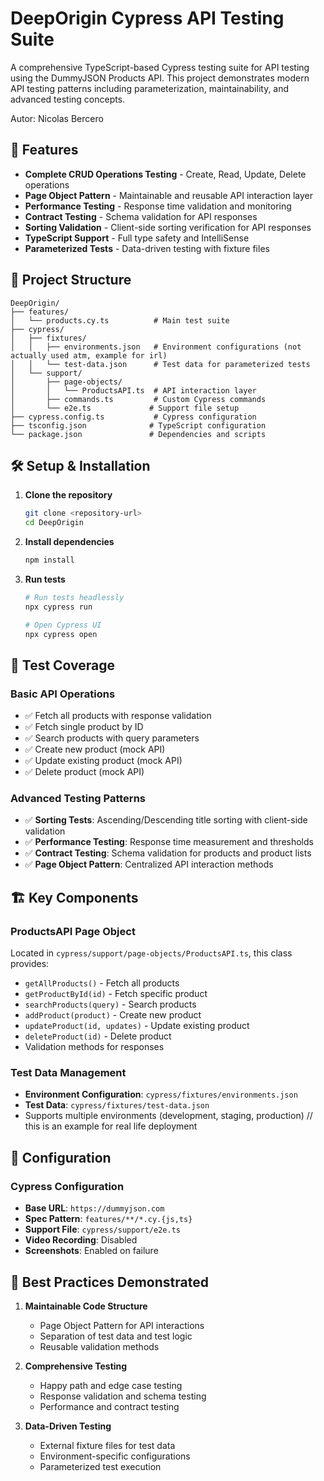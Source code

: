 # DeepOrigin Cypress API Testing Suite

A comprehensive TypeScript-based Cypress testing suite for API testing using the DummyJSON Products API. This project demonstrates modern API testing patterns including parameterization, maintainability, and advanced testing concepts.

Autor: Nicolas Bercero

## 🚀 Features

- **Complete CRUD Operations Testing** - Create, Read, Update, Delete operations
- **Page Object Pattern** - Maintainable and reusable API interaction layer
- **Performance Testing** - Response time validation and monitoring
- **Contract Testing** - Schema validation for API responses
- **Sorting Validation** - Client-side sorting verification for API responses
- **TypeScript Support** - Full type safety and IntelliSense
- **Parameterized Tests** - Data-driven testing with fixture files

## 📁 Project Structure

```
DeepOrigin/
├── features/
│   └── products.cy.ts          # Main test suite
├── cypress/
│   ├── fixtures/
│   │   ├── environments.json   # Environment configurations (not actually used atm, example for irl)
│   │   └── test-data.json      # Test data for parameterized tests
│   └── support/
│       ├── page-objects/
│       │   └── ProductsAPI.ts  # API interaction layer
│       ├── commands.ts         # Custom Cypress commands
│       └── e2e.ts             # Support file setup
├── cypress.config.ts           # Cypress configuration
├── tsconfig.json              # TypeScript configuration
└── package.json               # Dependencies and scripts
```

## 🛠️ Setup & Installation

1. **Clone the repository**
   ```bash
   git clone <repository-url>
   cd DeepOrigin
   ```

2. **Install dependencies**
   ```bash
   npm install
   ```

3. **Run tests**
   ```bash
   # Run tests headlessly
   npx cypress run

   # Open Cypress UI
   npx cypress open
   ```

## 🧪 Test Coverage

### Basic API Operations
- ✅ Fetch all products with response validation
- ✅ Fetch single product by ID
- ✅ Search products with query parameters
- ✅ Create new product (mock API)
- ✅ Update existing product (mock API)
- ✅ Delete product (mock API)

### Advanced Testing Patterns
- ✅ **Sorting Tests**: Ascending/Descending title sorting with client-side validation
- ✅ **Performance Testing**: Response time measurement and thresholds
- ✅ **Contract Testing**: Schema validation for products and product lists
- ✅ **Page Object Pattern**: Centralized API interaction methods

## 🏗️ Key Components

### ProductsAPI Page Object
Located in `cypress/support/page-objects/ProductsAPI.ts`, this class provides:
- `getAllProducts()` - Fetch all products
- `getProductById(id)` - Fetch specific product
- `searchProducts(query)` - Search products
- `addProduct(product)` - Create new product
- `updateProduct(id, updates)` - Update existing product
- `deleteProduct(id)` - Delete product
- Validation methods for responses

### Test Data Management
- **Environment Configuration**: `cypress/fixtures/environments.json`
- **Test Data**: `cypress/fixtures/test-data.json`
- Supports multiple environments (development, staging, production) // this is an example for real life deployment

## 🔧 Configuration

### Cypress Configuration
- **Base URL**: `https://dummyjson.com`
- **Spec Pattern**: `features/**/*.cy.{js,ts}`
- **Support File**: `cypress/support/e2e.ts`
- **Video Recording**: Disabled
- **Screenshots**: Enabled on failure

## 🎯 Best Practices Demonstrated

1. **Maintainable Code Structure**
   - Page Object Pattern for API interactions
   - Separation of test data and test logic
   - Reusable validation methods

2. **Comprehensive Testing**
   - Happy path and edge case testing
   - Response validation and schema testing
   - Performance and contract testing

4. **Data-Driven Testing**
   - External fixture files for test data
   - Environment-specific configurations
   - Parameterized test execution
